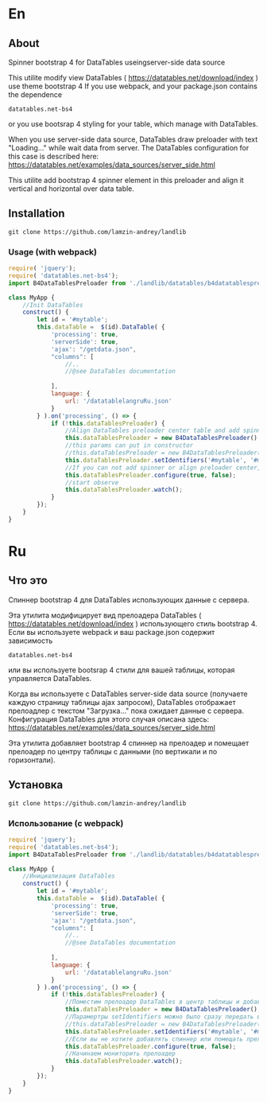 # En


## About

Spinner bootstrap 4 for DataTables  useingserver-side data source

This utilite modify view DataTables ( https://datatables.net/download/index ) use theme bootstrap 4 
If you use webpack, and your package.json contains the dependence 

`datatables.net-bs4`

or you use bootsrap 4 styling for your table, which manage with DataTables.

When you use server-side data source, DataTables draw preloader with text "Loading..." while wait data from server.
The DataTables configuration for this case is described here: https://datatables.net/examples/data_sources/server_side.html

This utilite add bootstrap 4 spinner element in this preloader and align it vertical and horizontal over data table.

## Installation

`git clone https://github.com/lamzin-andrey/landlib`

### Usage (with webpack)


```javascript
require( 'jquery'); 
require( 'datatables.net-bs4'); 
import B4DataTablesPreloader from './landlib/datatables/b4datatablespreloader.js';

class MyApp {
	//Init DataTables
	construct() {
		let id = '#mytable';
		this.dataTable =  $(id).DataTable( {
			'processing': true,
			'serverSide': true,
			'ajax': "/getdata.json",
			"columns": [
				//..
				//@see DataTables documentation
				
			],
			language: {
				url: '/datatablelangruRu.json'
			}
		} ).on('processing', () => {
			if (!this.dataTablesPreloader) {
				//Align DataTables preloader center table and add spinner
				this.dataTablesPreloader = new B4DataTablesPreloader();
				//this params can put in constructor
				//this.dataTablesPreloader = new B4DataTablesPreloader('#mytable', '#mytable_processing', this.dataTable);
				this.dataTablesPreloader.setIdentifiers('#mytable', '#mytable_processing', this.dataTable);
				//If you can not add spinner or align preloader center, use method configure 
				this.dataTablesPreloader.configure(true, false);
				//start observe
				this.dataTablesPreloader.watch();
			}
		});
	}
}
```


# Ru

## Что это

Спиннер bootstrap 4 для DataTables  использующих данные с сервера.

Эта утилита модифицирует вид прелоадера DataTables ( https://datatables.net/download/index ) использующего стиль bootstrap 4.
Если вы используете webpack и ваш package.json содержит зависимость 

`datatables.net-bs4`

или вы используете bootsrap 4 стили для вашей таблицы, которая управляется DataTables.

Когда вы используете с DataTables server-side data source (получаете каждую страницу таблицы ajax запросом),
DataTables отображает прелоадлер с текстом "Загрузка..." пока ожидает данные с сервера.
Конфигурация DataTables для этого случая описана здесь: https://datatables.net/examples/data_sources/server_side.html

Эта утилита добавляет bootstrap 4 спиннер на прелоадер и помещает прелоадер по центру таблицы с данными (по вертикали и по горизонтали).

## Установка

`git clone https://github.com/lamzin-andrey/landlib`

### Использование (с webpack)


```javascript
require( 'jquery'); 
require( 'datatables.net-bs4'); 
import B4DataTablesPreloader from './landlib/datatables/b4datatablespreloader.js';

class MyApp {
	//Инициализация DataTables
	construct() {
		let id = '#mytable';
		this.dataTable =  $(id).DataTable( {
			'processing': true,
			'serverSide': true,
			'ajax': "/getdata.json",
			"columns": [
				//..
				//@see DataTables documentation
				
			],
			language: {
				url: '/datatablelangruRu.json'
			}
		} ).on('processing', () => {
			if (!this.dataTablesPreloader) {
				//Поместим прелоадер DataTables в центр таблицы и добавим ему спиннер
				this.dataTablesPreloader = new B4DataTablesPreloader();
				//Парамертры setIdentifiers можно было сразу передать в конструктор:
				//this.dataTablesPreloader = new B4DataTablesPreloader('#mytable', '#mytable_processing', this.dataTable);
				this.dataTablesPreloader.setIdentifiers('#mytable', '#mytable_processing', this.dataTable);
				//Если вы не хотите добавлять спиннер или помещать прелоадер в центр таблицы, конфигурируйте его
				this.dataTablesPreloader.configure(true, false);
				//Начинаем мониторить прелоадер
				this.dataTablesPreloader.watch();
			}
		});
	}
}
```
